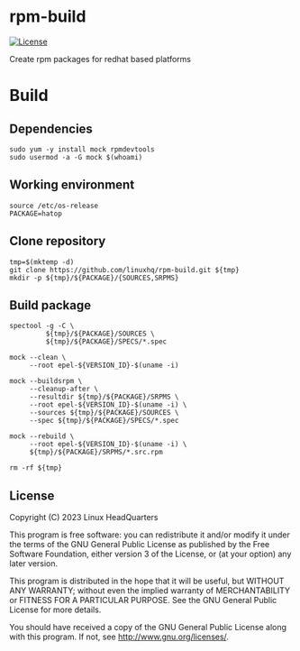 # rpm-build

[![License](https://img.shields.io/badge/license-GPLv3-brightgreen.svg?style=flat)](COPYING)

Create rpm packages for redhat based platforms

# Build

## Dependencies

    sudo yum -y install mock rpmdevtools
    sudo usermod -a -G mock $(whoami)

## Working environment

    source /etc/os-release
    PACKAGE=hatop

## Clone repository

    tmp=$(mktemp -d)
    git clone https://github.com/linuxhq/rpm-build.git ${tmp}
    mkdir -p ${tmp}/${PACKAGE}/{SOURCES,SRPMS}

## Build package

    spectool -g -C \
             ${tmp}/${PACKAGE}/SOURCES \
             ${tmp}/${PACKAGE}/SPECS/*.spec

    mock --clean \
         --root epel-${VERSION_ID}-$(uname -i)

    mock --buildsrpm \
         --cleanup-after \
         --resultdir ${tmp}/${PACKAGE}/SRPMS \
         --root epel-${VERSION_ID}-$(uname -i) \
         --sources ${tmp}/${PACKAGE}/SOURCES \
         --spec ${tmp}/${PACKAGE}/SPECS/*.spec

    mock --rebuild \
         --root epel-${VERSION_ID}-$(uname -i) \
         ${tmp}/${PACKAGE}/SRPMS/*.src.rpm

    rm -rf ${tmp}

## License

Copyright (C) 2023 Linux HeadQuarters

This program is free software: you can redistribute it and/or modify
it under the terms of the GNU General Public License as published by
the Free Software Foundation, either version 3 of the License, or
(at your option) any later version.

This program is distributed in the hope that it will be useful,
but WITHOUT ANY WARRANTY; without even the implied warranty of
MERCHANTABILITY or FITNESS FOR A PARTICULAR PURPOSE. See the
GNU General Public License for more details.

You should have received a copy of the GNU General Public License
along with this program. If not, see <http://www.gnu.org/licenses/>.

